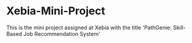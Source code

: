 # Xebia-Mini-Project
This is the mini project assigned at Xebia with the title 'PathGenie: Skill-Based Job Recommendation System'
